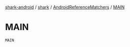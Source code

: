 [shark-android](../../index.md) / [shark](../index.md) / [AndroidReferenceMatchers](index.md) / [MAIN](./-m-a-i-n.md)

# MAIN

`MAIN`